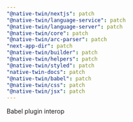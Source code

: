 ```yaml
---
"@native-twin/nextjs": patch
"@native-twin/language-service": patch
"@native-twin/language-server": patch
"@native-twin/core": patch
"@native-twin/arc-parser": patch
"next-app-dir": patch
"@native-twin/builder": patch
"@native-twin/helpers": patch
"@native-twin/styled": patch
"native-twin-docs": patch
"@native-twin/babel": patch
"@native-twin/css": patch
"@native-twin/jsx": patch
---
```


Babel plugin interop
